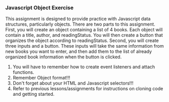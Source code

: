 ### Javascript Object Exercise

This assignment is designed to provide practice with Javascript data structures, particularly
objects. There are two parts to this assignment. First, you will create an object containing
a list of 4 books. Each object will contain a title, author, and readingStatus. You will
then create a button that organizes the object according to readingStatus. Second, you will
create three inputs and a button. These inputs will take the same information from new books you want to enter,
and then add them to the list of already organized book information when the button is clicked.

1. You will have to remember how to create event listeners and attach functions.
2. Remember Object format!!!
3. Don't forget about your HTML and Javascript selectors!!!
4. Refer to previous lessons/assignments for instructions on cloning code and getting started.
